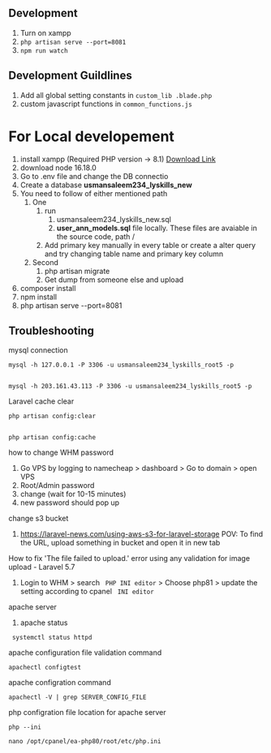 ## Development
1. Turn on xampp
2. ```php artisan serve --port=8081```
3. ```npm run watch```

## Development Guildlines
1. Add all global setting constants in ```custom_lib .blade.php```
2. custom javascript functions in ```common_functions.js```

# For Local developement
1. install xampp (Required PHP version -> 8.1) [Download Link](https://downloadsapachefriends.global.ssl.fastly.net/7.4.30/xampp-windows-x64-7.4.30-1-VC15-installer.exe?from_af=true)
2. download node 16.18.0
2. Go to .env file and change the DB connectio
3. Create a database <b>usmansaleem234_lyskills_new</b>
4. You need to follow of either mentioned path
    1. One
        1. run
           1. usmansaleem234_lyskills_new.sql
           2.  <b>user_ann_models.sql</b>
        file locally. These files are avaiable in the source code, path /
        3. Add primary key manually in every table or create a alter query and try changing table name and primary key column
    2. Second
        1. php artisan migrate
        2. Get dump from someone else and upload
5. composer install
6. npm install
7. php artisan serve --port=8081

## Troubleshooting
mysql connection
```
mysql -h 127.0.0.1 -P 3306 -u usmansaleem234_lyskills_root5 -p
```
```

mysql -h 203.161.43.113 -P 3306 -u usmansaleem234_lyskills_root5 -p
```
Laravel cache clear
```
php artisan config:clear
```
```

php artisan config:cache
```


how to change WHM password
1. Go VPS by logging to namecheap > dashboard > Go to domain > open VPS
2. Root/Admin password
3. change (wait for 10-15 minutes)
4. new password should pop up



change s3 bucket
1. https://laravel-news.com/using-aws-s3-for-laravel-storage
POV: To find the URL, upload something in bucket and open it in new tab

How to fix 'The file failed to upload.' error using any validation for image upload - Laravel 5.7 
1. Login to WHM > search ``` PHP INI editor``` > Choose php81 > update the setting according to cpanel ``` INI editor```

apache server
1. apache status
```
 systemctl status httpd
```
apache configuration file validation command
```
apachectl configtest
```

apache configration command
```
apachectl -V | grep SERVER_CONFIG_FILE
```

php configration file location for apache server
```
php --ini
```

```
nano /opt/cpanel/ea-php80/root/etc/php.ini

```